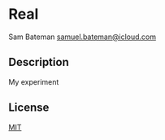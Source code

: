 # Real
Sam Bateman <samuel.bateman@icloud.com>

## Description

My experiment

## License

[MIT](LICENSE)
